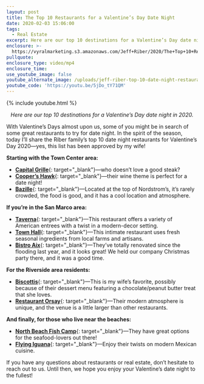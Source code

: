 ```yaml
---
layout: post
title: The Top 10 Restaurants for a Valentine’s Day Date Night
date: 2020-02-03 15:06:00
tags:
  - Real Estate
excerpt: Here are our top 10 destinations for a Valentine’s Day date night in 2020.
enclosure: >-
  https://vyralmarketing.s3.amazonaws.com/Jeff+Riber/2020/The+Top+10+Restaurants+for+a+Valentines+Day+Date+Night.mp4
pullquote:
enclosure_type: video/mp4
enclosure_time:
use_youtube_image: false
youtube_alternate_image: /uploads/jeff-riber-top-10-date-night-restaurants-youtube.jpg
youtube_code: 'https://youtu.be/5jDo_tY71QM'
---
```


{% include youtube.html %}

<p style="text-align: center;"><em>Here are our top 10 destinations for a Valentine’s Day date night in 2020.</em></p>

With Valentine’s Days almost upon us, some of you might be in search of some great restaurants to try for date night. In the spirit of the season, today I’ll share the Riber family’s top 10 date night restaurants for Valentine’s Day 2020—yes, this list has been approved by my wife\!

**Starting with the Town Center area:**

* [**Capital Grille**](https://www.thecapitalgrille.com/locations/fl/jacksonville/jacksonville/8029){: target="_blank"}—who doesn’t love a good steak?
* [**Cooper’s Hawk**](https://chwinery.com/locations/florida/jacksonville){: target="_blank"}—their wine theme is perfect for a date night\!
* [**Bazille**](https://n.nordstrommedia.com/id/21e8670c-5fb6-4906-8606-9c69f0e332ef.pdf){: target="_blank"}—Located at the top of Nordstrom’s, it’s rarely crowded, the food is good, and it has a cool location and atmosphere.

**If you’re in the San Marco area:**

* [**Taverna**](https://taverna.restaurant/){: target="_blank"}—This restaurant offers a variety of American entrees with a twist in a modern-decor setting.
* [**Town Hall**](https://www.townhalljax.com/){: target="_blank"}—This intimate restaurant uses fresh seasonal ingredients from local farms and artisans.
* [**Bistro Aix**](http://www.bistrox.com/){: target="_blank"}—They’ve totally renovated since the flooding last year, and it looks great\! We held our company Christmas party there, and it was a good time.

**For the Riverside area residents:**

* [**Biscottis**](https://biscottis.net/){: target="_blank"}—This is my wife’s favorite, possibly because of their dessert menu featuring a chocolate/peanut butter treat that she loves.
* [**Restaurant Orsay**](https://restaurantorsay.com/){: target="_blank"}—Their modern atmosphere is unique, and the venue is a little larger than other restaurants.

**And finally, for those who live near the beaches:**

* [**North Beach Fish Camp**](https://thenorthbeachfishcamp.com/){: target="_blank"}—They have great options for the seafood-lovers out there\!
* [**Flying Iguana**](https://flyingiguana.com/){: target="_blank"}—Enjoy their twists on modern Mexican cuisine.

If you have any questions about restaurants or real estate, don’t hesitate to reach out to us. Until then, we hope you enjoy your Valentine’s date night to the fullest\!